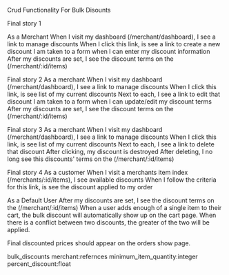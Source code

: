 Crud Functionality For Bulk Disounts

Final story 1

As a Merchant
When I visit my dashboard (/merchant/dashboard), I see a link to manage discounts
When I click this link, is see a link to create a new discount
I am taken to a form when I can enter my discount information
After my discounts are set, I see the discount terms on the (/merchant/:id/items)

Final story 2
As a merchant
When I visit my dashboard (/merchant/dashboard), I see a link to manage discounts
When I click this link, is see list of my current discounts
Next to each, I see a link to edit that discount
I am taken to a form when I can update/edit my discount terms
After my discounts are set, I see the discount terms on the (/merchant/:id/items)

Final story 3
As a merchant
When I visit my dashboard (/merchant/dashboard), I see a link to manage discounts
When I click this link, is see list of my current discounts
Next to each, I see a link to delete that discount
After clicking, my discount is destroyed
After deleting, I no long see this discounts' terms on the (/merchant/:id/items)

Final story 4
As a customer
When I visit a merchants item index (/merchants/:id/items), I see available discounts
When I follow the criteria for this link, is see the discount applied to my order

As a Default User
After my discounts are set, I see the discount terms on the (/merchant/:id/items)
When a user adds enough of a single item to their cart, the bulk discount will automatically show up on the cart page.
When there is a conflict between two discounts, the greater of the two will be applied.

Final discounted prices should appear on the orders show page.

bulk_discounts
merchant:refernces
minimum_item_quantity:integer
percent_discount:float
